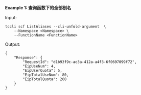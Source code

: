 **Example 1: 查询函数下的全部别名**



Input: 

```
tccli scf ListAliases --cli-unfold-argument  \
    --Namespace <Namespace> \
    --FunctionName <FunctionName>
```

Output: 
```
{
    "Response": {
        "RequestId": "d1b93f9c-ac3a-412a-a4f3-6f0697099f72",
        "EipUseNum": 4,
        "EipUserQuota": 5,
        "EipTotalUseNum": 80,
        "EipTotalQuota": 200
    }
}
```

